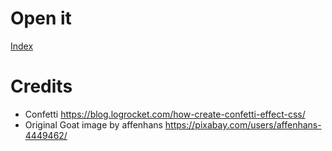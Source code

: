 # Open it

[Index](index.html)

# Credits

- Confetti https://blog.logrocket.com/how-create-confetti-effect-css/
- Original Goat image by affenhans https://pixabay.com/users/affenhans-4449462/